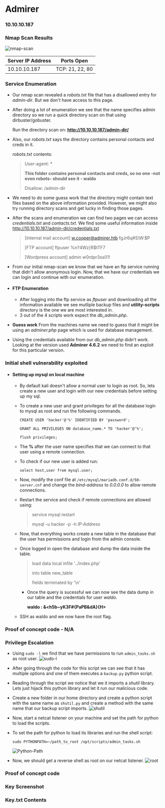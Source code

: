 # Admirer

### 10.10.10.187

### Nmap Scan Results

![nmap-scan](/Users/tarak/Desktop/HackTheBox/Linux/Admirer/nmap-scan.png)

| Server IP Address | Ports Open      |
| ----------------- | --------------- |
| 10.10.10.187      | TCP: 21, 22, 80 |

### Service Enumeration

- Our nmap scan revealed a *robots.txt* file that has a disallowed entry for *admin-dir*. But we don't have access to this page. 

- After doing a lot of enumeration we see that the name specifies admin directory so we run a quick directory scan on that using dirbuster/gobuster. 

   Run the directory scan on: **http://10.10.10.187/admin-dir/**

- Also, our *robots.txt* says the directory contains personal contacts and creds in it. 

   *robots.txt* contents:

   > User-agent: *
   >
   > **This folder contains personal contacts and creds, so no one -not even robots- should see it - waldo**
   >
   > Disallow: /admin-dir

- We need to do some guess work that the directory might contain text files based on the above information provided. However, we might also try running directory scans and get lucky in finding those pages. 

- After the scans and enumeration we can find two pages we can access *credentials.txt* and *contacts.txt*. We find some useful information inside http://10.10.10.187/admin-dir/credentials.txt

   > [Internal mail account]
   > w.cooper@admirer.htb
   > fgJr6q#S\W:$P
   >
   > [FTP account]
   > ftpuser
   > %n?4Wz}R$tTF7
   >
   > [Wordpress account]
   > admin
   > w0rdpr3ss01!

- From our initial nmap-scan we know that we have an ftp service running that didn't allow anonymous login. Now, that we have our credentials we can login and continue with our enumeration. 

- #### FTP Enumeration

   - After logging into the ftp service as *ftpuser* and downloading all the information available we see mutliple backup files and **utility-scripts** directory is the one we are most interested in. 
   - 3 out of the 4 scripts work expect the *db_admin.php*. 

- **Guess work** From the machines name we need to guess that it might be using an *adminer.php* page which is used for database management. 

- Using the credentials available from our *db_admin.php* didn't work. Looking at the version used **Adminer 4.6.2** we need to find an exploit for this particular version.

### Initial shell vulnerability exploited

- #### Setting up mysql on local machine

   - By default kali doesn't allow a normal user to login as root. So, lets create a new user and login with our new credentials before setting up my sql. 

   - To create a new user and grant privileges for all the database login to mysql as root and run the following commands. 

      `CREATE USER 'hacker'@'%' IDENTIFIED BY 'password';`

      `GRANT ALL PRIVILEGES ON database_name.* TO 'hacker'@'%';`

      `flush privileges;`

   - The **%** after the user name specifies that we can connect to that user using a remote connection.  

   - To check if our new user is added run:

      `select host,user from mysql.user;`

   - Now, modify the conf file at `/etc/mysql/mariadb.conf.d/50-server.cnf` and change the *bind-address* to *0.0.0.0* to allow remote connections.

   - Restart the service and check if remote connections are allowed using:

      > service mysql restart
      >
      > mysql -u hacker -p -h IP-Address

   - Now, that everything works create a new table in the database that the user has permissions and login from the admin console. 

   - Once logged in open the database and dump the data inside the table. 

      > load data local infile '../index.php'
      >
      > into table new_table
      >
      > fields terminated by '\\n'

      - Once the query is sucessful we can now see the data dump in our table and the credentials for user *waldo*. 		

         **waldo : &<h5b~yK3F#{PaPB&dA}{H>** 

   - SSH as waldo and we now have the root flag. 

### Proof of concept code - N/A

### Privilege Escalation

- Using `sudo -l` we find that we have permissions to run `admin_tasks.sh` as root user. ![sudo-l](/Users/tarak/Desktop/HackTheBox/Linux/Admirer/sudo-l.png)

- After going through the code for this script we can see that it has multiple options and one of them executes a `backup.py` python script.

- Reading through the script we notice that we it imports a *shutil* library. Lets just hijack this python library and let it run our malicious code. 

- Create a new folder in our home directory and create a python script with the same name as `shutil.py` and create a method with the same name that our backup script imports. ![shutil](/Users/tarak/Desktop/HackTheBox/Linux/Admirer/shutil.png)

- Now, start a netcat listener on your machine and set the path for python to load the scripts.

- To set the path for python to load its libraries and run the shell script: 

   `sudo PYTHONPATH=~/path_to_root /opt/scripts/admin_tasks.sh`   

   ![Python-Path](/Users/tarak/Desktop/HackTheBox/Linux/Admirer/Python-Path.png)

- Now, we should get a reverse shell as root on our netcat listener. ![root](/Users/tarak/Desktop/HackTheBox/Linux/Admirer/root.png)

### Proof of concept code

### Key Screenshot

### Key.txt Contents
